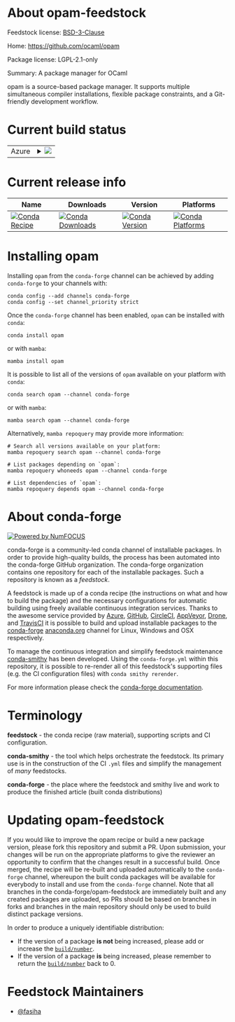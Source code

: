 About opam-feedstock
====================

Feedstock license: [BSD-3-Clause](https://github.com/conda-forge/opam-feedstock/blob/main/LICENSE.txt)

Home: https://github.com/ocaml/opam

Package license: LGPL-2.1-only

Summary: A package manager for OCaml

opam is a source-based package manager. It supports multiple simultaneous compiler
installations, flexible package constraints, and a Git-friendly development workflow.


Current build status
====================


<table>
    
  <tr>
    <td>Azure</td>
    <td>
      <details>
        <summary>
          <a href="https://dev.azure.com/conda-forge/feedstock-builds/_build/latest?definitionId=15649&branchName=main">
            <img src="https://dev.azure.com/conda-forge/feedstock-builds/_apis/build/status/opam-feedstock?branchName=main">
          </a>
        </summary>
        <table>
          <thead><tr><th>Variant</th><th>Status</th></tr></thead>
          <tbody><tr>
              <td>linux_64</td>
              <td>
                <a href="https://dev.azure.com/conda-forge/feedstock-builds/_build/latest?definitionId=15649&branchName=main">
                  <img src="https://dev.azure.com/conda-forge/feedstock-builds/_apis/build/status/opam-feedstock?branchName=main&jobName=linux&configuration=linux%20linux_64_" alt="variant">
                </a>
              </td>
            </tr><tr>
              <td>linux_aarch64</td>
              <td>
                <a href="https://dev.azure.com/conda-forge/feedstock-builds/_build/latest?definitionId=15649&branchName=main">
                  <img src="https://dev.azure.com/conda-forge/feedstock-builds/_apis/build/status/opam-feedstock?branchName=main&jobName=linux&configuration=linux%20linux_aarch64_" alt="variant">
                </a>
              </td>
            </tr><tr>
              <td>linux_ppc64le</td>
              <td>
                <a href="https://dev.azure.com/conda-forge/feedstock-builds/_build/latest?definitionId=15649&branchName=main">
                  <img src="https://dev.azure.com/conda-forge/feedstock-builds/_apis/build/status/opam-feedstock?branchName=main&jobName=linux&configuration=linux%20linux_ppc64le_" alt="variant">
                </a>
              </td>
            </tr>
          </tbody>
        </table>
      </details>
    </td>
  </tr>
</table>

Current release info
====================

| Name | Downloads | Version | Platforms |
| --- | --- | --- | --- |
| [![Conda Recipe](https://img.shields.io/badge/recipe-opam-green.svg)](https://anaconda.org/conda-forge/opam) | [![Conda Downloads](https://img.shields.io/conda/dn/conda-forge/opam.svg)](https://anaconda.org/conda-forge/opam) | [![Conda Version](https://img.shields.io/conda/vn/conda-forge/opam.svg)](https://anaconda.org/conda-forge/opam) | [![Conda Platforms](https://img.shields.io/conda/pn/conda-forge/opam.svg)](https://anaconda.org/conda-forge/opam) |

Installing opam
===============

Installing `opam` from the `conda-forge` channel can be achieved by adding `conda-forge` to your channels with:

```
conda config --add channels conda-forge
conda config --set channel_priority strict
```

Once the `conda-forge` channel has been enabled, `opam` can be installed with `conda`:

```
conda install opam
```

or with `mamba`:

```
mamba install opam
```

It is possible to list all of the versions of `opam` available on your platform with `conda`:

```
conda search opam --channel conda-forge
```

or with `mamba`:

```
mamba search opam --channel conda-forge
```

Alternatively, `mamba repoquery` may provide more information:

```
# Search all versions available on your platform:
mamba repoquery search opam --channel conda-forge

# List packages depending on `opam`:
mamba repoquery whoneeds opam --channel conda-forge

# List dependencies of `opam`:
mamba repoquery depends opam --channel conda-forge
```


About conda-forge
=================

[![Powered by
NumFOCUS](https://img.shields.io/badge/powered%20by-NumFOCUS-orange.svg?style=flat&colorA=E1523D&colorB=007D8A)](https://numfocus.org)

conda-forge is a community-led conda channel of installable packages.
In order to provide high-quality builds, the process has been automated into the
conda-forge GitHub organization. The conda-forge organization contains one repository
for each of the installable packages. Such a repository is known as a *feedstock*.

A feedstock is made up of a conda recipe (the instructions on what and how to build
the package) and the necessary configurations for automatic building using freely
available continuous integration services. Thanks to the awesome service provided by
[Azure](https://azure.microsoft.com/en-us/services/devops/), [GitHub](https://github.com/),
[CircleCI](https://circleci.com/), [AppVeyor](https://www.appveyor.com/),
[Drone](https://cloud.drone.io/welcome), and [TravisCI](https://travis-ci.com/)
it is possible to build and upload installable packages to the
[conda-forge](https://anaconda.org/conda-forge) [anaconda.org](https://anaconda.org/)
channel for Linux, Windows and OSX respectively.

To manage the continuous integration and simplify feedstock maintenance
[conda-smithy](https://github.com/conda-forge/conda-smithy) has been developed.
Using the ``conda-forge.yml`` within this repository, it is possible to re-render all of
this feedstock's supporting files (e.g. the CI configuration files) with ``conda smithy rerender``.

For more information please check the [conda-forge documentation](https://conda-forge.org/docs/).

Terminology
===========

**feedstock** - the conda recipe (raw material), supporting scripts and CI configuration.

**conda-smithy** - the tool which helps orchestrate the feedstock.
                   Its primary use is in the construction of the CI ``.yml`` files
                   and simplify the management of *many* feedstocks.

**conda-forge** - the place where the feedstock and smithy live and work to
                  produce the finished article (built conda distributions)


Updating opam-feedstock
=======================

If you would like to improve the opam recipe or build a new
package version, please fork this repository and submit a PR. Upon submission,
your changes will be run on the appropriate platforms to give the reviewer an
opportunity to confirm that the changes result in a successful build. Once
merged, the recipe will be re-built and uploaded automatically to the
`conda-forge` channel, whereupon the built conda packages will be available for
everybody to install and use from the `conda-forge` channel.
Note that all branches in the conda-forge/opam-feedstock are
immediately built and any created packages are uploaded, so PRs should be based
on branches in forks and branches in the main repository should only be used to
build distinct package versions.

In order to produce a uniquely identifiable distribution:
 * If the version of a package **is not** being increased, please add or increase
   the [``build/number``](https://docs.conda.io/projects/conda-build/en/latest/resources/define-metadata.html#build-number-and-string).
 * If the version of a package **is** being increased, please remember to return
   the [``build/number``](https://docs.conda.io/projects/conda-build/en/latest/resources/define-metadata.html#build-number-and-string)
   back to 0.

Feedstock Maintainers
=====================

* [@fasiha](https://github.com/fasiha/)

